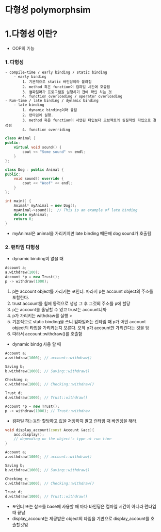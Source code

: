 # 다형성 polymorphsim

# 1.다형성 이란?
- OOP의 기능
### 1. 다형성
    - compile-time / early binding / static binding
        - early binding
            1. 기본적으로 static 바인딩이라 불려짐
            2. method 혹은 function이 컴파일 시간에 호출됨
            3. 컴파일러가 프로그램을 실행하기 전에 확인 하는 것
            4. function overloading / operator overloading 
    - Run-time / late binding / dynamic binding
        - late binding
            1. dynamic binding이라 불림
            2. 런타임에 실행.
            3. method 혹은 function이 서언된 타입보다 오브젝트의 실질적인 타입으로 결정됨
            4. function overriding
```cpp
class Animal {
public:
    virtual void sound() {
        cout << "Some sound" << endl;
    }
};

class Dog : public Animal {
public:
    void sound() override {
        cout << "Woof" << endl;
    }
};

int main() {
    Animal* myAnimal = new Dog();
    myAnimal->sound();  // This is an example of late binding
    delete myAnimal;
    return 0;
}
```
- myAnimal은 animal을 가리키지만 late binding 때문에 dog sound가 호출됨

### 2. 런타임 다형성

- dynamic binding이 없을 때
```cpp
Account a;
a.withdraw(100);
Account *p = new Trust();  
p -> withdraw(1000);        
```
1. p는 account object를 가리키는 포인터. 따라서 p는 account object의 주소를 포함한다.
2. trust account를 힙에 동적으로 생성 그 후 그것의 주소를 p에 할당
3. p는 account를 홀딩할 수 있고 trust는 account니까
4. p가 가리키는 withdraw를 실행 > 
5. 기본적으로 static binding을 쓰니 컴파일러는 런타임 때 p가 어떤 account object의 타입을 가리키는지 모른다. 오직 p가 account만 가리킨다는 것을 암
6. 따라서 account::withdraw()를 호출함

- dynamic bindg 사용 할 때

```cpp
Account a;
a.withdraw(1000); // account::withdraw()

Saving b;
b.withdraw(1000); // Saving::withdraw()

Checking c;
c.withdraw(1000); // Checking::withdraw()

Trust d;
d.withdraw(1000); // Trust::withdraw()

Account *p = new Trust();
p -> withdraw(1000); // Trust::withdraw
```

- 컴파일 하는동안 할당하고 값을 저장하지 말고 런타임 때 바인딩을 해라.

```cpp
void display_account(const Account &acc){
    acc.display();
    // depending on the object's type at run time
}

Account a;
a.withdraw(1000); // account::withdraw()

Saving b;
b.withdraw(1000); // Saving::withdraw()

Checking c;
c.withdraw(1000); // Checking::withdraw()

Trust d;
d.withdraw(1000); // Trust::withdraw()
```
- 포인터 또는 참조를 base에 사용할 때 마다 바인딩은 컴파일 시간이 아니라 런타임때 끝남
- display_account는 제공받은 object의 타입을 기반으로 display_account를 호출할것임